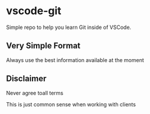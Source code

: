 # vscode-git
Simple repo to help you learn Git inside of VSCode.

## Very Simple Format
Always use the best information available at the moment

## Disclaimer
Never agree toall terms

This is just common sense when working with clients
